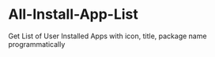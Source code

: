 # All-Install-App-List
Get List of User Installed Apps with icon, title, package name programmatically
